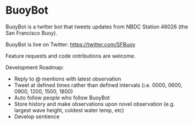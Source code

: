 # BuoyBot

BuoyBot is a twitter bot that tweets updates from NBDC Station 46026 (the San Francisco Buoy).

BuoyBot is live on Twitter: https://twitter.com/SFBuoy

Feature requests and code ontributions are welcome.

Development Roadmap:
- Reply to @ mentions with latest observation
- Tweet at defined times rather than defined intervals (i.e. 0000, 0600, 0900, 1200, 1500, 1800)
- Auto follow people who follow BuoyBot
- Store history and make observations upon novel observation (e.g. largest wave height, coldest water temp, etc)
- Develop sentience